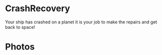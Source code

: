 # CrashRecovery
Your ship has crashed on a planet it is your job to make the repairs and get back to space!


# Photos

